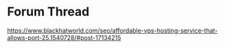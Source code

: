 # Forum Thread
https://www.blackhatworld.com/seo/affordable-vps-hosting-service-that-allows-port-25.1540728/#post-17134215
